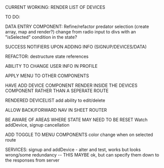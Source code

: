 CURRENT WORKING:
RENDER LIST OF DEVICES


TO DO:

DATA ENTRY COMPONENT:
Refine/refactor predator selection (create array, map and render?)
change from radio input to divs with an "isSelected" condition in the state?

SUCCESS NOTIFIERS UPON ADDING INFO (SIGNUP/DEVICES/DATA)

REFACTOR:
destructure state references

ABILITY TO CHANGE USER INFO IN PROFILE

APPLY MENU TO OTHER COMPONENTS

HAVE ADD DEVICE COMPONENT RENDER INSIDE THE DEVICES COMPONENT RATHER THAN A SEPERATE ROUTE

RENDERED DEVICELIST
add ability to edit/delete

ALLOW BACK/FORWARD NAV IN SHEET ROUTER

BE AWARE OF AREAS WHERE STATE MAY NEED TO BE RESET
Watch addDevice, signup cancellation

ADD TOGGLE TO MENU COMPONENTS
color change when on selected route

SERVICES:
signup and addDevice - alter and test, works but looks wrong/some redundancy -- THIS MAYBE ok, but can specify them down to the responses from server
